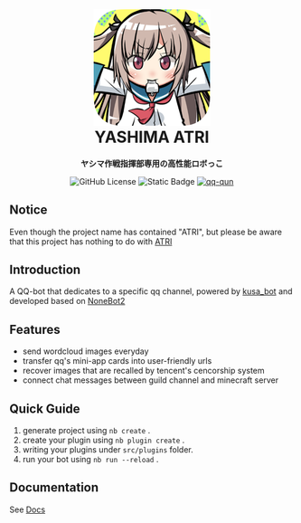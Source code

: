 <div align="center">
<img alt="icon.png" height="206" src="icon.png"/>
<h1 align="center" style="margin-top: 0">YASHIMA ATRI</h1>
<p align="center">
<strong>ヤシマ作戦指揮部専用の高性能ロボっこ</strong>
</p>

![GitHub License](https://img.shields.io/github/license/ConsetHP/yashima_bot_atri)
![Static Badge](https://img.shields.io/badge/python-3.11%2B-3776ab?logo=python&logoColor=ffdf76)
[![qq-qun](https://img.shields.io/static/v1?label=QQ%E9%A2%91%E9%81%93&message=840Headquarter&color=blue)](https://pd.qq.com/s/hfdjwjoif)

</div>

## Notice

Even though the project name has contained "ATRI", but please be aware that this project has nothing to do with [ATRI](https://github.com/Kyomotoi/ATRI)

## Introduction

A QQ-bot that dedicates to a specific qq channel, powered by [kusa_bot](https://github.com/VonXXGhost/kusa_bot_none) and developed based on [NoneBot2](https://github.com/nonebot/nonebot2)

## Features

- send wordcloud images everyday
- transfer qq's mini-app cards into user-friendly urls
- recover images that are recalled by tencent's cencorship system
- connect chat messages between guild channel and minecraft server

## Quick Guide

1. generate project using `nb create` .
2. create your plugin using `nb plugin create` .
3. writing your plugins under `src/plugins` folder.
4. run your bot using `nb run --reload` .

## Documentation

See [Docs](https://v2.nonebot.dev/)
